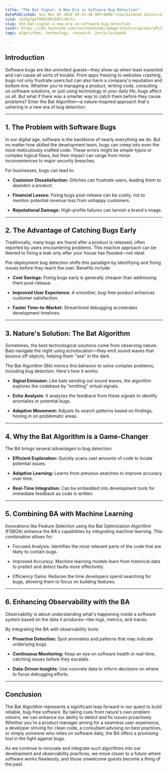 ```yaml
---
title: "The Bat Signal: A New Era in Software Bug Detection"
datePublished: Sun Nov 03 2024 10:33:38 GMT+0000 (Coordinated Universal Time)
cuid: cm31gfgaf000109lb9fix9cfu
slug: the-bat-signal-a-new-era-in-software-bug-detection
cover: https://cdn.hashnode.com/res/hashnode/image/stock/unsplash/yPo7IBTDGGc/upload/fbd234bf0fdcf506c2f089ead132b9dc.jpeg
tags: algorithms, technology, research, 2articles1week

---
```


## **Introduction**

Software bugs are like uninvited guests—they show up when least expected and can cause all sorts of trouble. From apps freezing to websites crashing, bugs not only frustrate users but can also harm a company's reputation and bottom line. Whether you're managing a product, writing code, consulting on software solutions, or just using technology in your daily life, bugs affect us all. But what if there was a smarter way to catch them before they cause problems? Enter the Bat Algorithm—a nature-inspired approach that's ushering in a new era of bug detection.

---

## 1\. The Problem with Software Bugs

In our digital age, software is the backbone of nearly everything we do. But no matter how skilled the development team, bugs can creep into even the most meticulously crafted code. These errors might be simple typos or complex logical flaws, but their impact can range from minor inconveniences to major security breaches.

For businesses, bugs can lead to:

* **Customer Dissatisfaction:** Glitches can frustrate users, leading them to abandon a product.
    
* **Financial Losses:** Fixing bugs post-release can be costly, not to mention potential revenue loss from unhappy customers.
    
* **Reputational Damage:** High-profile failures can tarnish a brand's image.
    

---

## 2\. The Advantage of Catching Bugs Early

Traditionally, many bugs are found after a product is released, often reported by users encountering problems. This reactive approach can be likened to fixing a leak only after your house has flooded—not ideal.

Pre-deployment bug detection shifts this paradigm by identifying and fixing issues before they reach the user. Benefits include:

* **Cost Savings:** Fixing bugs early is generally cheaper than addressing them post-release.
    

* **Improved User Experience:** A smoother, bug-free product enhances customer satisfaction.
    
* **Faster Time-to-Market:** Streamlined debugging accelerates development timelines.
    

---

## **3\. Nature's Solution: The Bat Algorithm**

Sometimes, the best technological solutions come from observing nature. Bats navigate the night using echolocation—they emit sound waves that bounce off objects, helping them "see" in the dark.

The Bat Algorithm (BA) mimics this behavior to solve complex problems, including bug detection. Here's how it works:

* **Signal Emission:** Like bats sending out sound waves, the algorithm explores the codebase by "emitting" virtual signals.
    
* **Echo Analysis:** It analyzes the feedback from these signals to identify anomalies or potential bugs.
    
* **Adaptive Movement:** Adjusts its search patterns based on findings, honing in on problematic areas.
    

---

## 4\. Why the Bat Algorithm is a Game-Changer

The BA brings several advantages to bug detection:

* **Efficient Exploration:** Quickly scans vast amounts of code to locate potential issues.
    
* **Adaptive Learning:** Learns from previous searches to improve accuracy over time.
    
* **Real-Time Integration:** Can be embedded into development tools for immediate feedback as code is written.
    

---

## 5\. Combining BA with Machine Learning

Innovations like Feature Selection using the Bat Optimization Algorithm (FSBOA) enhance the BA's capabilities by integrating machine learning. This combination allows for:

* Focused Analysis: Identifies the most relevant parts of the code that are likely to contain bugs.
    
* Improved Accuracy: Machine learning models learn from historical data to predict and detect faults more effectively.
    
* Efficiency Gains: Reduces the time developers spend searching for bugs, allowing them to focus on building features.
    

---

## 6\. Enhancing Observability with the BA

Observability is about understanding what's happening inside a software system based on the data it produces—like logs, metrics, and traces.

By integrating the BA with observability tools:

* **Proactive Detection:** Spot anomalies and patterns that may indicate underlying bugs.
    
* **Continuous Monitoring:** Keep an eye on software health in real-time, catching issues before they escalate.
    
* **Data-Driven Insights:** Use concrete data to inform decisions on where to focus debugging efforts.
    

---

## Conclusion

The Bat Algorithm represents a significant leap forward in our quest to build reliable, bug-free software. By taking cues from nature's own problem solvers, we can enhance our ability to detect and fix issues proactively. Whether you're a product manager aiming for a seamless user experience, a developer striving for clean code, a consultant advising on best practices, or simply someone who relies on software daily, the BA offers a promising tool in the fight against bugs.

As we continue to innovate and integrate such algorithms into our development and observability practices, we move closer to a future where software works flawlessly, and those unwelcome guests become a thing of the past.